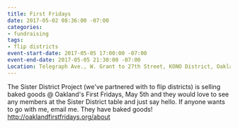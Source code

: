```yaml
---
title: First Fridays
date: 2017-05-02 08:36:00 -07:00
categories:
- fundraising
tags:
- flip districts
event-start-date: 2017-05-05 17:00:00 -07:00
event-end-date: 2017-05-05 21:30:00 -07:00
Location: Telegraph Ave., W. Grant to 27th Street, KONO District, Oakland
---
```


The Sister District Project (we've partnered with to flip districts) is selling baked goods @ Oakland's First Fridays, May 5th and they would love to see any members at the Sister District table and just say hello. If anyone wants to go with me, email me.  They have baked goods! http://oaklandfirstfridays.org/about

